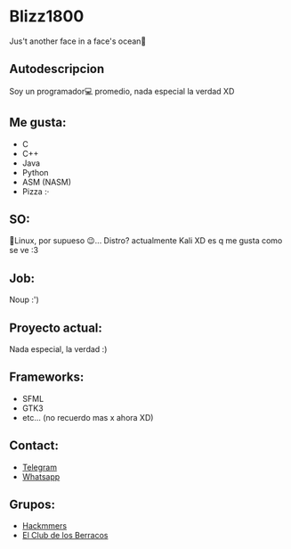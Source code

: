 # Blizz1800

Jus't another face in a face's ocean🌊

## Autodescripcion

Soy un programador💻 promedio, nada especial la verdad XD

## Me gusta:

* C
* C++
* Java
* Python
* ASM (NASM)
* Pizza :·

## SO:

🐧Linux, por supueso 😉... Distro? actualmente Kali XD es q me gusta como se ve :3

## Job:

Noup :')

## Proyecto actual:
Nada especial, la verdad :)

## Frameworks:

* SFML
* GTK3
* etc... (no recuerdo mas x ahora XD)

## Contact:

* [Telegram](https://t.me/BlizzSoftword)
* [Whatsapp](https://wa.me/+5353013028)

## Grupos:

* [Hackmmers](https://t.me/Hackmmer)
* [El Club de los Berracos](https://t.me/Berraketazo)
